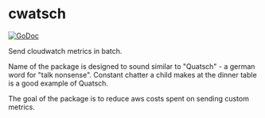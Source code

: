 # cwatsch

[![GoDoc](https://godoc.org/github.com/molecule-man/cwatsch?status.svg)](https://godoc.org/github.com/molecule-man/cwatsch)

Send cloudwatch metrics in batch.

Name of the package is designed to sound similar to "Quatsch" - a german word for "talk nonsense". Constant chatter a child makes at the dinner table is a good example of Quatsch.

The goal of the package is to reduce aws costs spent on sending custom metrics.
